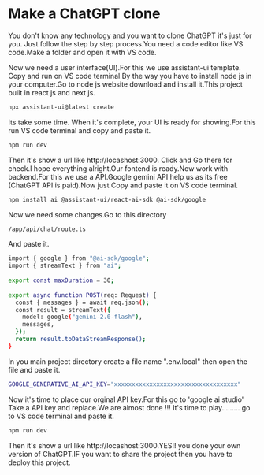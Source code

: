  # Make a ChatGPT clone

You don't know any technology and you want to clone ChatGPT it's just for you. Just follow the step by step process.You need a code editor like VS code.Make a folder and open it with VS code.

Now we need a user interface(UI).For this we use assistant-ui template. Copy and run on VS code terminal.By the way you have to install node js in your computer.Go to node js website download and install it.This project built in react js and next js.

```sh
npx assistant-ui@latest create
```

Its take some time. When it's complete, your UI is ready for showing.For this run VS code terminal and copy and paste it.
```sh
npm run dev
```
Then it's show a url like http://locashost:3000. Click and Go there for check.I hope everything alright.Our fontend is ready.Now work with backend.For this we use a API.Google gemini API help us as its free (ChatGPT API is paid).Now just Copy and paste it on VS code terminal.

```sh
npm install ai @assistant-ui/react-ai-sdk @ai-sdk/google
```
Now we need some changes.Go to this directory
```sh
/app/api/chat/route.ts
```
And paste it.
```sh
import { google } from "@ai-sdk/google";
import { streamText } from "ai";
 
export const maxDuration = 30;
 
export async function POST(req: Request) {
  const { messages } = await req.json();
  const result = streamText({
    model: google("gemini-2.0-flash"),
    messages,
  });
  return result.toDataStreamResponse();
}
```
In you main project directory create a file name ".env.local" then open the file and paste it.
```sh
GOOGLE_GENERATIVE_AI_API_KEY="xxxxxxxxxxxxxxxxxxxxxxxxxxxxxxxxxxx"
```
Now it's time to place our orginal API key.For this go to 'google ai studio' Take a API key and replace.We are almost done !!!
It's time to play......... go to VS code terminal and paste it.
```sh
npm run dev
```
Then it's show a url like http://locashost:3000.YES!! you done your own version of ChatGPT.IF you want to share the project then you have to deploy this project.






